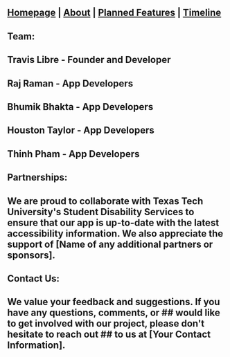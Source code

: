## [Homepage](/index.md) | [About](about.md) | [Planned Features](features.md) | [Timeline](timeline.md)



## Team:

## Travis Libre - Founder and Developer
## Raj Raman - App Developers
## Bhumik Bhakta - App Developers
## Houston Taylor - App Developers
## Thinh Pham - App Developers
## Partnerships:
## We are proud to collaborate with Texas Tech University's Student Disability Services to ensure that our app is up-to-date with the latest accessibility information. We also appreciate the support of [Name of any additional partners or sponsors].

## Contact Us:
## We value your feedback and suggestions. If you have any questions, comments, or ## would like to get involved with our project, please don't hesitate to reach out ## to us at [Your Contact Information].

